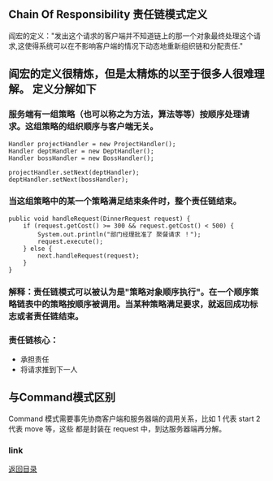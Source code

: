 Chain Of Responsibility 责任链模式定义
-----------------------------------
阎宏的定义："发出这个请求的客户端并不知道链上的那一个对象最终处理这个请求,这使得系统可以在不影响客户端的情况下动态地重新组织链和分配责任."

阎宏的定义很精炼，但是太精炼的以至于很多人很难理解。
定义分解如下
-----------------------------------
### 服务端有一组策略（也可以称之为方法，算法等等）按顺序处理请求。这组策略的组织顺序与客户端无关。

	Handler projectHandler = new ProjectHandler();
    Handler deptHandler = new DeptHandler();
    Handler bossHandler = new BossHandler();

    projectHandler.setNext(deptHandler);
    deptHandler.setNext(bossHandler);
    
### 当这组策略中的某一个策略满足结束条件时，整个责任链结束。

    public void handleRequest(DinnerRequest request) {
        if (request.getCost() >= 300 && request.getCost() < 500) {
            System.out.println("部门经理批准了 聚餐请求 ！");
            request.execute();
        } else {
            next.handleRequest(request);
        }
    }

### 解释：责任链模式可以被认为是"策略对象顺序执行"。在一个顺序策略链表中的策略按顺序被调用。当某种策略满足要求，就返回成功标志或者责任链结束。

### 责任链核心：
* 承担责任
* 将请求推到下一人

与Command模式区别
-----------------------------------
Command 模式需要事先协商客户端和服务器端的调用关系，比如 1 代表 start 2 代表 move 等，这些 都是封装在 request 中，到达服务器端再分解。

### link
[返回目录](../../../../../../../../preface.md) 
